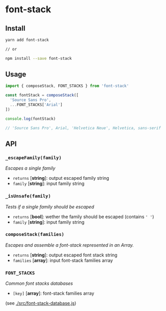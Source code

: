 # font-stack

## Install
```bash
yarn add font-stack

// or

npm install --save font-stack
```

## Usage

```js
import { composeStack, FONT_STACKS } from 'font-stack'

const fontStack = composeStack([
  'Source Sans Pro',
  ...FONT_STACKS['Arial']
])

console.log(fontStack)

// 'Source Sans Pro', Arial, 'Helvetica Neue', Helvetica, sans-serif

```

## API

### `_escapeFamily(family)`
_Escapes a single family_

- `returns` [**string**]: output escaped family string
- `family` [**string**]: input family string

### `_isUnsafe(family)`
_Tests if a single family should be escaped_

- `returns` [**bool**]: wether the family should be escaped (contains `' '`)
- `family` [**string**]: input family string

### `composeStack(families)`
_Escapes and assemble a font-stack represented in an Array._

- `returns` [**string**]: output escaped font stack string
- `families` [**array<string>**]: input font-stack families array

### `FONT_STACKS`
_Common font stacks databases_

- `[key]` [**array<string>**]: font-stack families array

(see [./src/font-stack-database.js](./src/font-stack-database.js))
